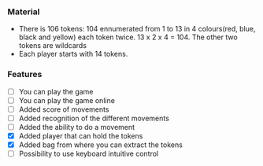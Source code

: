 ### Material

- There is 106 tokens: 104 ennumerated from 1 to 13 in 4 colours(red, blue, black and yellow) each token twice. 13 x 2 x 4 = 104. The other two tokens are wildcards
- Each player starts with 14 tokens.



### Features 

- [ ] You can play the game
- [ ] You can play the game online
- [ ] Added score of movements
- [ ] Added recognition of the different movements
- [ ] Added the ability to do a movement
- [x] Added player that can hold the tokens
- [x] Added bag from where you can extract the tokens
- [ ] Possibility to use keyboard intuitive control
